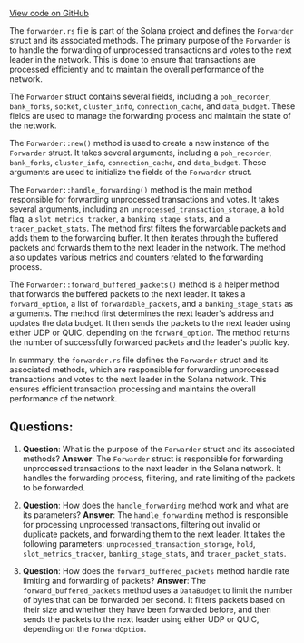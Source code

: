 [View code on GitHub](https://github.com/solana-labs/solana/blob/master/core/src/banking_stage/forwarder.rs)

The `forwarder.rs` file is part of the Solana project and defines the `Forwarder` struct and its associated methods. The primary purpose of the `Forwarder` is to handle the forwarding of unprocessed transactions and votes to the next leader in the network. This is done to ensure that transactions are processed efficiently and to maintain the overall performance of the network.

The `Forwarder` struct contains several fields, including a `poh_recorder`, `bank_forks`, `socket`, `cluster_info`, `connection_cache`, and `data_budget`. These fields are used to manage the forwarding process and maintain the state of the network.

The `Forwarder::new()` method is used to create a new instance of the `Forwarder` struct. It takes several arguments, including a `poh_recorder`, `bank_forks`, `cluster_info`, `connection_cache`, and `data_budget`. These arguments are used to initialize the fields of the `Forwarder` struct.

The `Forwarder::handle_forwarding()` method is the main method responsible for forwarding unprocessed transactions and votes. It takes several arguments, including an `unprocessed_transaction_storage`, a `hold` flag, a `slot_metrics_tracker`, a `banking_stage_stats`, and a `tracer_packet_stats`. The method first filters the forwardable packets and adds them to the forwarding buffer. It then iterates through the buffered packets and forwards them to the next leader in the network. The method also updates various metrics and counters related to the forwarding process.

The `Forwarder::forward_buffered_packets()` method is a helper method that forwards the buffered packets to the next leader. It takes a `forward_option`, a list of `forwardable_packets`, and a `banking_stage_stats` as arguments. The method first determines the next leader's address and updates the data budget. It then sends the packets to the next leader using either UDP or QUIC, depending on the `forward_option`. The method returns the number of successfully forwarded packets and the leader's public key.

In summary, the `forwarder.rs` file defines the `Forwarder` struct and its associated methods, which are responsible for forwarding unprocessed transactions and votes to the next leader in the Solana network. This ensures efficient transaction processing and maintains the overall performance of the network.
## Questions: 
 1. **Question**: What is the purpose of the `Forwarder` struct and its associated methods?
   **Answer**: The `Forwarder` struct is responsible for forwarding unprocessed transactions to the next leader in the Solana network. It handles the forwarding process, filtering, and rate limiting of the packets to be forwarded.

2. **Question**: How does the `handle_forwarding` method work and what are its parameters?
   **Answer**: The `handle_forwarding` method is responsible for processing unprocessed transactions, filtering out invalid or duplicate packets, and forwarding them to the next leader. It takes the following parameters: `unprocessed_transaction_storage`, `hold`, `slot_metrics_tracker`, `banking_stage_stats`, and `tracer_packet_stats`.

3. **Question**: How does the `forward_buffered_packets` method handle rate limiting and forwarding of packets?
   **Answer**: The `forward_buffered_packets` method uses a `DataBudget` to limit the number of bytes that can be forwarded per second. It filters packets based on their size and whether they have been forwarded before, and then sends the packets to the next leader using either UDP or QUIC, depending on the `ForwardOption`.
